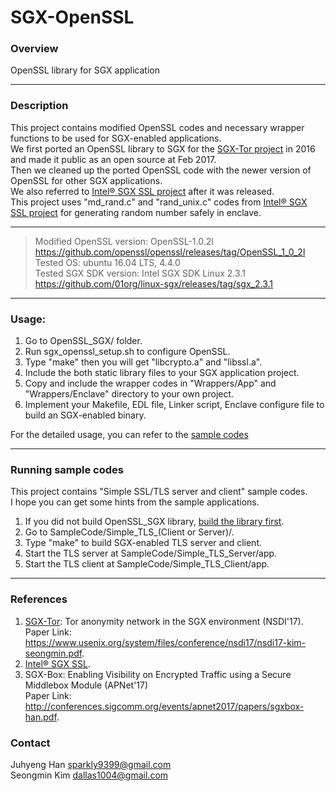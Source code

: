 # SGX-OpenSSL

### Overview
OpenSSL library for SGX application
<hr/>

### Description
This project contains modified OpenSSL codes and necessary wrapper functions to be used for SGX-enabled applications. <br />
We first ported an OpenSSL library to SGX for the [SGX-Tor project](https://www.usenix.org/system/files/conference/nsdi17/nsdi17-kim-seongmin.pdf) in 2016 and made it public as an open source at Feb 2017. <br />
Then we cleaned up the ported OpenSSL code with the newer version of OpenSSL for other SGX applications. <br />
We also referred to [Intel® SGX SSL project](https://github.com/01org/intel-sgx-ssl) after it was released. <br />
This project uses "md_rand.c" and "rand_unix.c" codes from [Intel® SGX SSL project](https://github.com/01org/intel-sgx-ssl) for generating random number safely in enclave.<br />

<hr/>

> Modified OpenSSL version: OpenSSL-1.0.2l https://github.com/openssl/openssl/releases/tag/OpenSSL_1_0_2l <br />
> Tested OS: ubuntu 16.04 LTS, 4.4.0 <br />
> Tested SGX SDK version: Intel SGX SDK Linux 2.3.1 https://github.com/01org/linux-sgx/releases/tag/sgx_2.3.1 <br />

<hr/>

### Usage:
1. Go to OpenSSL_SGX/ folder.
2. Run sgx_openssl_setup.sh to configure OpenSSL.
3. Type "make" then you will get "libcrypto.a" and "libssl.a".
4. Include the both static library files to your SGX application project.
5. Copy and include the wrapper codes in "Wrappers/App" and "Wrappers/Enclave" directory to your own project.
6. Implement your Makefile, EDL file, Linker script, Enclave configure file to build an SGX-enabled binary.

For the detailed usage, you can refer to the [sample codes](#running-sample-codes)

<hr/>

### Running sample codes
This project contains "Simple SSL/TLS server and client" sample codes. <br />
I hope you can get some hints from the sample applications.

1. If you did not build OpenSSL_SGX library, [build the library first](#usage).
2. Go to SampleCode/Simple_TLS_(Client or Server)/.
3. Type "make" to build SGX-enabled TLS server and client.
4. Start the TLS server at SampleCode/Simple_TLS_Server/app.
5. Start the TLS client at SampleCode/Simple_TLS_Client/app.

<hr/>

### References
1. [SGX-Tor](https://github.com/kaist-ina/SGX-Tor): Tor anonymity network in the SGX environment (NSDI'17). <br />
Paper Link: https://www.usenix.org/system/files/conference/nsdi17/nsdi17-kim-seongmin.pdf.
2. [Intel® SGX SSL](https://github.com/01org/intel-sgx-ssl).
3. SGX-Box: Enabling Visibility on Encrypted Traffic using a Secure Middlebox Module (APNet'17) <br />
Paper Link: http://conferences.sigcomm.org/events/apnet2017/papers/sgxbox-han.pdf.

### Contact
Juhyeng Han sparkly9399@gmail.com <br />
Seongmin Kim dallas1004@gmail.com
